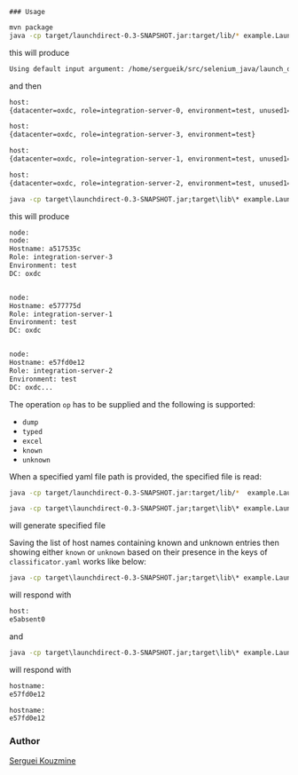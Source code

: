 	### Usage

```sh
mvn package
java -cp target/launchdirect-0.3-SNAPSHOT.jar:target/lib/* example.LaunchDirect -role integration-server -dc wec -env test -op dump
```
this will produce
```sh
Using default input argument: /home/sergueik/src/selenium_java/launch_direct/src/main/resources/classification.yaml
```
and then
```sh
host:
{datacenter=oxdc, role=integration-server-0, environment=test, unused1=null, unused2=null}

host:
{datacenter=oxdc, role=integration-server-3, environment=test}

host:
{datacenter=oxdc, role=integration-server-1, environment=test, unused1=null}

host:
{datacenter=oxdc, role=integration-server-2, environment=test, unused1=null}```
```
```cmd
java -cp target\launchdirect-0.3-SNAPSHOT.jar;target\lib\* example.LaunchDirect -role integration-server -dc oxdc -env test -op typed
```
this will produce
```sh
node:
node:
Hostname: a517535c
Role: integration-server-3
Environment: test
DC: oxdc


node:
Hostname: e577775d
Role: integration-server-1
Environment: test
DC: oxdc


node:
Hostname: e57fd0e12
Role: integration-server-2
Environment: test
DC: oxdc...
```

The operation `op` has to be supplied and the following is supported:
  * `dump`
  * `typed`
  * `excel`
  * `known`
  * `unknown`

When a specified yaml file path is provided, the specified file is read:

```sh
java -cp target/launchdirect-0.3-SNAPSHOT.jar:target/lib/*  example.LaunchDirect -role integration-server- -input src/main/resources/classification.yaml -dc wec -env test -op dump
```

```cmd
java -cp target\launchdirect-0.3-SNAPSHOT.jar;target\lib\* example.LaunchDirect -role integration-server -dc wec -env test -op excel -output test1.xlsx
```
will generate specified file


Saving the list of host names containing known and unknown entries  then showing either `known` or `unknown` based on their presence in the keys of `classificator.yaml` works like below:
```cmd
java -cp target\launchdirect-0.3-SNAPSHOT.jar;target\lib\* example.LaunchDirect -role integration-server -dc oxdc -env test -op unknown -nodes @nodes.txt
```
will respond with
```sh
host:
e5absent0
```
and
```cmd
java -cp target\launchdirect-0.3-SNAPSHOT.jar;target\lib\* example.LaunchDirect -role integration-server -dc oxdc -env test -op known -nodes @nodes.txt
```
will respond with
```sh
hostname:
e57fd0e12

hostname:
e57fd0e12
```

### Author
[Serguei Kouzmine](kouzmine_serguei@yahoo.com)
